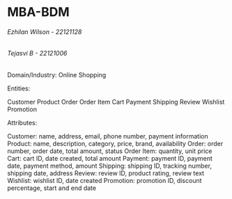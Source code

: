 # MBA-BDM
###### Ezhilan Wilson - 22121128
###### Tejasvi B - 22121006


Domain/Industry: Online Shopping

Entities:

Customer
Product
Order
Order Item
Cart
Payment
Shipping
Review
Wishlist
Promotion

Attributes:

Customer: name, address, email, phone number, payment information
Product: name, description, category, price, brand, availability
Order: order number, order date, total amount, status
Order Item: quantity, unit price
Cart: cart ID, date created, total amount
Payment: payment ID, payment date, payment method, amount
Shipping: shipping ID, tracking number, shipping date, address
Review: review ID, product rating, review text
Wishlist: wishlist ID, date created
Promotion: promotion ID, discount percentage, start and end date

